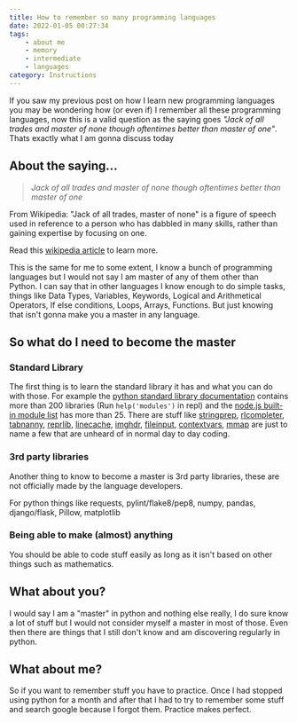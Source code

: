 ```yaml
---
title: How to remember so many programming languages
date: 2022-01-05 00:27:34
tags:
    - about me
    - memory
    - intermediate
    - languages
category: Instructions
---
```


If you saw my previous post on how I learn new programming languages you may be wondering how (or even if) I remember all these programming languages, now this is a valid question as the saying goes *"Jack of all trades and master of none though oftentimes better than master of one"*. Thats exactly what I am gonna discuss today

<!-- more -->

## About the saying...

> _Jack of all trades and master of none though oftentimes better than master of one_

From Wikipedia: "Jack of all trades, master of none" is a figure of speech used in reference to a person who has dabbled in many skills, rather than gaining expertise by focusing on one.

Read this [wikipedia article](https://www.wikiwand.com/en/Jack_of_all_trades,_master_of_none) to learn more.

This is the same for me to some extent, I know a bunch of programming languages but I would not say I am master of any of them other than Python. I can say that in other languages I know enough to do simple tasks, things like Data Types, Variables, Keywords, Logical and Arithmetical Operators, If else conditions, Loops, Arrays, Functions. But just knowing that isn't gonna make you a master in any language.

## So what do I need to become the master

### Standard Library

The first thing is to learn the standard library it has and what you can do with those. For example the [python standard library documentation](https://docs.python.org/3/library/) contains more than 200 libraries (Run `help('modules')` in repl) and the [node.js built-in module list](https://www.w3schools.com/nodejs/ref_modules.asp) has more than 25. There are stuff like [stringprep](https://docs.python.org/3/library/stringprep.html), [rlcompleter](https://docs.python.org/3/library/rlcompleter.html), [tabnanny](https://docs.python.org/3/library/tabnanny.html), [reprlib](https://docs.python.org/3/library/reprlib.html), [linecache](https://docs.python.org/3/library/linecache.html), [imghdr](https://docs.python.org/3/library/imghdr.html), [fileinput](https://docs.python.org/3/library/fileinput.html), [contextvars](https://docs.python.org/3/library/contextvars.html), [mmap](https://docs.python.org/3/library/mmap.html) are just to name a few that are unheard of in normal day to day coding.

### 3rd party libraries

Another thing to know to become a master is 3rd party libraries, these are not officially made by the language developers.

For python things like requests, pylint/flake8/pep8, numpy, pandas, django/flask, Pillow, matplotlib

### Being able to make (almost) anything

You should be able to code stuff easily as long as it isn't based on other things such as mathematics.

## What about you?

I would say I am a "master" in python and nothing else really, I do sure know a lot of stuff but I would not consider myself a master in most of those. Even then there are things that I still don't know and am discovering regularly in python.

## What about me?

So if you want to remember stuff you have to practice. Once I had stopped using python for a month and after that I had to try to remember some stuff and search google because I forgot them. Practice makes perfect.
